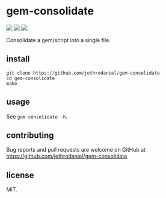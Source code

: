 # gem-consolidate

![](https://github.com/jethrodaniel/gem-consolidate/workflows/ci/badge.svg)
![](https://img.shields.io/github/license/jethrodaniel/gem-consolidate.svg)
![](https://img.shields.io/github/stars/jethrodaniel/gem-consolidate?style=social)

Consolidate a gem/script into a single file.

## install

    git clone https://github.com/jethrodaniel/gem-consolidate
    cd gem-consolidate
    make

## usage

See `gem consolidate -h`.

## contributing

Bug reports and pull requests are welcome on GitHub at https://github.com/jethrodaniel/gem-consolidate.

## license

MIT.
